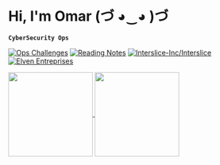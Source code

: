 # Hi, I'm Omar (づ ◕‿◕ )づ

**`CyberSecurity Ops`**

[![Ops Challenges](https://github-readme-stats.vercel.app/api/pin/?username=oardid&repo=ops-challenges&show_icons=true&theme=moltack)](https://github.com/oardid/ops-challenges) [![Reading Notes](https://github-readme-stats.vercel.app/api/pin/?username=oardid&repo=reading-notes&show_icons=true&theme=moltack)](https://github.com/oardid/ops-challenges) [![Interslice-Inc/Interslice](https://github-readme-stats.vercel.app/api/pin/?username=Interslice-Inc&repo=Interslice&show_icons=true&theme=moltack)](https://github.com/Interslice-Inc/Interslice) [![Elven Entreprises](https://github-readme-stats.vercel.app/api/pin/?username=oardid&repo=ElvenEnterprises&show_icons=true&theme=moltack)](https://github.com/oardid/ElvenEnterprises)

<a href="https://github.com/oardid/github-readme-stats">
  <img height=170 align="center" src="https://github-readme-stats.vercel.app/api?username=oardid&show_icons=true&theme=moltack" />
</a>
<a href="https://github.com/oardid/convoychat">
  <img height=170 align="center" src="https://github-readme-stats.vercel.app/api/top-langs?username=oardid&hide_progress=true&layout=compact&langs_count=8&card_width=320&show_icons=true&theme=moltack" />
</a>
